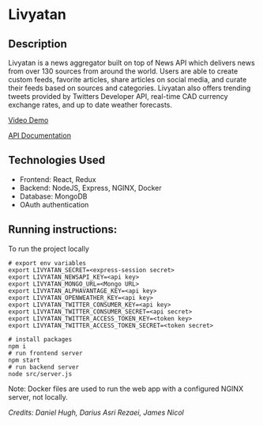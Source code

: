 # Livyatan

## Description
Livyatan is a news aggregator built on top of News API which delivers news from over 130 sources from around the world.
Users are able to create custom feeds, favorite articles, share articles on social media,
and curate their feeds based on sources and categories. Livyatan also offers trending tweets
provided by Twitters Developer API, real-time CAD currency exchange rates, and up to date
weather forecasts.

[Video Demo](https://www.youtube.com/watch?v=EU_osF_mL64)

[API Documentation](doc/README.md)

## Technologies Used
* Frontend: React, Redux
* Backend: NodeJS, Express, NGINX, Docker
* Database: MongoDB
* OAuth authentication

## Running instructions:
To run the project locally

```
# export env variables
export LIVYATAN_SECRET=<express-session secret>
export LIVYATAN_NEWSAPI_KEY=<api key>
export LIVYATAN_MONGO_URL=<Mongo URL>
export LIVYATAN_ALPHAVANTAGE_KEY=<api key>
export LIVYATAN_OPENWEATHER_KEY=<api key>
export LIVYATAN_TWITTER_CONSUMER_KEY=<api key>
export LIVYATAN_TWITTER_CONSUMER_SECRET=<api secret>
export LIVYATAN_TWITTER_ACCESS_TOKEN_KEY=<token key>
export LIVYATAN_TWITTER_ACCESS_TOKEN_SECRET=<token secret>

# install packages
npm i
# run frontend server
npm start
# run backend server
node src/server.js
```

Note: Docker files are used to run the web app with a configured NGINX server, not locally.

_Credits: Daniel Hugh, Darius Asri Rezaei, James Nicol_
